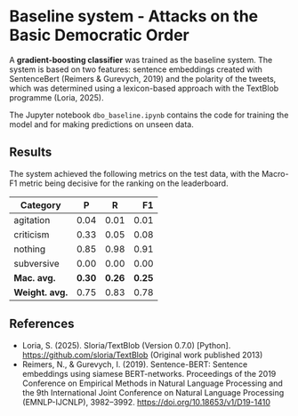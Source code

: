 # Baseline system - Attacks on the Basic Democratic Order

A **gradient-boosting classifier** was trained as the baseline system. The system is based on two features: sentence embeddings created with SentenceBert (Reimers & Gurevych, 2019) and the polarity of the tweets, which was determined using a lexicon-based approach with the TextBlob programme (Loria, 2025). 

The Jupyter notebook `dbo_baseline.ipynb` contains the code for training the model and for making predictions on unseen data.

## Results 

The system achieved the following metrics on the test data, with the Macro-F1 metric being decisive for the ranking on the leaderboard. 

| Category      |   P  |   R  |  F1  |
| ------------- | ---- | ---- |  -:  |
| agitation     | 0.04 | 0.01 | 0.01 |
| criticism     | 0.33 | 0.05 | 0.08 |
| nothing       | 0.85 | 0.98 | 0.91 |
| subversive    | 0.00 | 0.00 | 0.00 |
| **Mac. avg.** | **0.30** | **0.26** | **0.25** |
| **Weight. avg.** | 0.75 | 0.83 | 0.78 |

</div>

## References

- Loria, S. (2025). Sloria/TextBlob (Version 0.7.0) [Python]. https://github.com/sloria/TextBlob (Original work published 2013)
- Reimers, N., & Gurevych, I. (2019). Sentence-BERT: Sentence embeddings using siamese BERT-networks. Proceedings of the 2019 Conference on Empirical Methods in Natural Language Processing and the 9th International Joint Conference on Natural Language Processing (EMNLP-IJCNLP), 3982–3992. https://doi.org/10.18653/v1/D19-1410
